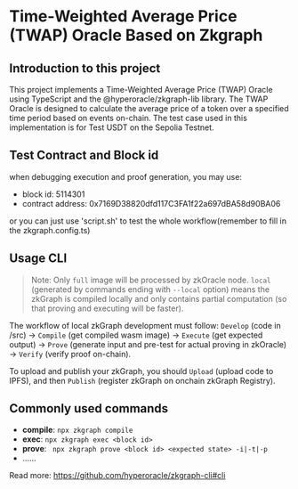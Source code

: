 # Time-Weighted Average Price (TWAP) Oracle Based on Zkgraph

## Introduction to this project

This project implements a Time-Weighted Average Price (TWAP) Oracle using TypeScript and the @hyperoracle/zkgraph-lib library. The TWAP Oracle is designed to calculate the average price of a token over a specified time period based on events on-chain. The test case used in this implementation is for Test USDT on the Sepolia Testnet.

## Test Contract and Block id
when debugging execution and proof generation, you may use:
- block id: 5114301
- contract address: 0x7169D38820dfd117C3FA1f22a697dBA58d90BA06

or you can just use 'script.sh' to test the whole workflow(remember to fill in the zkgraph.config.ts)

## Usage CLI

> Note: Only `full` image will be processed by zkOracle node. `local` (generated by commands ending with `--local` option) means the zkGraph is compiled locally and only contains partial computation (so that proving and executing will be faster).

The workflow of local zkGraph development must follow: `Develop` (code in /src) -> `Compile` (get compiled wasm image) -> `Execute` (get expected output) -> `Prove` (generate input and pre-test for actual proving in zkOracle) -> `Verify` (verify proof on-chain).

To upload and publish your zkGraph, you should `Upload` (upload code to IPFS), and then `Publish` (register zkGraph on onchain zkGraph Registry).

## Commonly used commands

- **compile**: `npx zkgraph compile`
- **exec**: `npx zkgraph exec <block id>`
- **prove**: ` npx zkgraph prove <block id> <expected state> -i|-t|-p`  
- ……

Read more: https://github.com/hyperoracle/zkgraph-cli#cli

